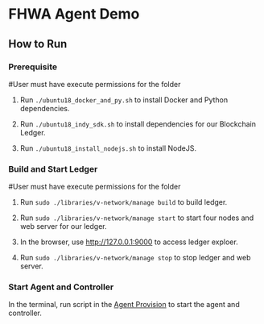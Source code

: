 # FHWA Agent Demo 


## How to Run 


### Prerequisite
#User must have execute permissions for the folder

1. Run `./ubuntu18_docker_and_py.sh` to install Docker and Python dependencies. 

2. Run `./ubuntu18_indy_sdk.sh` to install dependencies for our Blockchain Ledger.
 
3. Run `./ubuntu18_install_nodejs.sh` to install NodeJS.


### Build and Start Ledger
#User must have execute permissions for the folder

1. Run `sudo ./libraries/v-network/manage build` to build ledger.

2. Run `sudo ./libraries/v-network/manage start` to start four nodes and web server for our ledger. 

3. In the browser, use http://127.0.0.1:9000 to access ledger exploer. 

4. Run `sudo ./libraries/v-network/manage stop` to stop ledger and web server. 


### Start Agent and Controller 

In the terminal, run script in the [Agent Provision](cloudagent_provision.md) to start the agent and controller.


<!-- # Toolbox Vue (Under development)

- [How to Run](#how-to-run)
- [Instructions](#instructions)
  - [Start Toolbox Vue tool](#Start Toolbox Vue tool)
  - [Start three agents](#Start three agents)
  - [Stopping the Lab](#stopping-the-lab)




## How to Run

Since the original Aries Toolbox is an [Electron](https://www.electronjs.org/) app, to run this tool you need to install the basic envonriment which inclcudes [nodejs](https://nodejs.org/) and [npm](https://www.npmjs.com/) (node package manager) installed. 


## Instructions

Please open up two terminals running bash, and we’ll start in the first.


### Start Toolbox Vue tool

Use the following command to build and start toolbox, 

`
source LaunchAriesToolbox.sh
`


### Start three agents

Use vdkms-ca.sh, vdkms-sp.sh, and vdkms-alice.sh to start three agents. -->




<!-- ### Stopping the Lab

To stop the Aries Toolbox, go to one of the screens and choose the top menu item “File/Quit.” In the first terminal, you will be back at the command line, and you can exit.

To stop the ACA-Py agents, go to the second terminal and:




*   Hit Ctrl-C to terminate the agents.
*   To cleanup the docker sessions run:

        ```
        docker-compose -f docker-compose_alice_bob.yml down

        ```


Exit out of the second terminal session. -->


